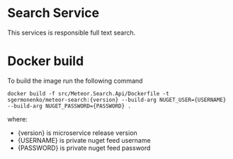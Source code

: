 ﻿# Search Service

This services is responsible full text search.

# Docker build

To build the image run the following command
```shell
docker build -f src/Meteor.Search.Api/Dockerfile -t sgermonenko/meteor-search:{version} --build-arg NUGET_USER={USERNAME} --build-arg NUGET_PASSWORD={PASSWORD} .
```
where:
- {version} is microservice release version
- {USERNAME} is private nuget feed username
- {PASSWORD} is private nuget feed password
